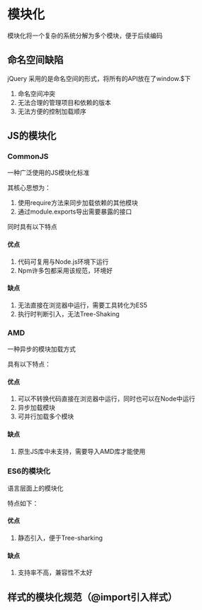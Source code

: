 # 模块化

模块化将一个复杂的系统分解为多个模块，便于后续编码

## 命名空间缺陷

jQuery 采用的是命名空间的形式，将所有的API放在了window.$下

1. 命名空间冲突
2. 无法合理的管理项目和依赖的版本
3. 无法方便的控制加载顺序

## JS的模块化

### CommonJS

一种广泛使用的JS模块化标准

其核心思想为：
1. 使用require方法来同步加载依赖的其他模块
2. 通过module.exports导出需要暴露的接口

同时具有以下特点

#### 优点

1. 代码可复用与Node.js环境下运行
2. Npm许多包都采用该规范，环境好

#### 缺点

1. 无法直接在浏览器中运行，需要工具转化为ES5
2. 执行时判断引入，无法Tree-Shaking

### AMD

一种异步的模块加载方式

具有以下特点：

#### 优点

1. 可以不转换代码直接在浏览器中运行，同时也可以在Node中运行
2. 异步加载模块
3. 可并行加载多个模块

#### 缺点

1. 原生JS库中未支持，需要导入AMD库才能使用

### ES6的模块化

语言层面上的模块化

特点如下：

#### 优点

1. 静态引入，便于Tree-sharking

#### 缺点

1. 支持率不高，兼容性不太好

## 样式的模块化规范（@import引入样式）

